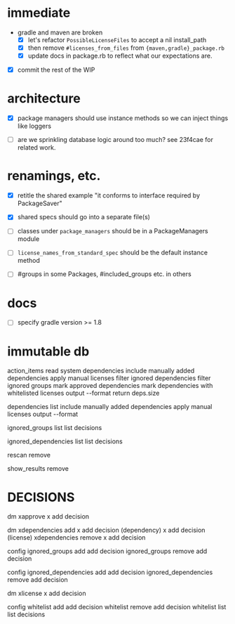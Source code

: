 
# immediate

- gradle and maven are broken
  - [x] let's refactor `PossibleLicenseFiles` to accept a nil install_path
  - [x] then remove `#licenses_from_files` from `{maven,gradle}_package.rb`
  - [x] update docs in package.rb to reflect what our expectations are.
- [x] commit the rest of the WIP


# architecture

- [x] package managers should use instance methods so we can inject things like loggers
- [ ] are we sprinkling database logic around too much? see 23f4cae for related work.


# renamings, etc.

- [x] retitle the shared example "it conforms to interface required by PackageSaver"
- [x] shared specs should go into a separate file(s)
- [ ] classes under `package_managers` should be in a PackageManagers module
- [ ] `license_names_from_standard_spec` should be the default instance method
- [ ] #groups in some Packages, #included_groups etc. in others


# docs

- [ ] specify gradle version >= 1.8

# immutable db

action_items
  read system dependencies
  include manually added dependencies
  apply manual licenses
  filter ignored dependencies
  filter ignored groups
  mark approved dependencies
  mark dependencies with whitelisted licenses
  output --format
  return deps.size

dependencies list
  include manually added dependencies
  apply manual licenses
  output --format

ignored_groups list
  list decisions

ignored_dependencies list
  list decisions

rescan
  remove

show_results
  remove

# DECISIONS

dm
xapprove
x  add decision

dm
xdependencies add
x  add decision (dependency)
x  add decision (license)
xdependencies remove
x  add decision

config
ignored_groups add
  add decision
ignored_groups remove
  add decision

config
ignored_dependencies add
  add decision
ignored_dependencies remove
  add decision

dm
xlicense
x  add decision

config
whitelist add
  add decision
whitelist remove
  add decision
whitelist list
  list decisions

